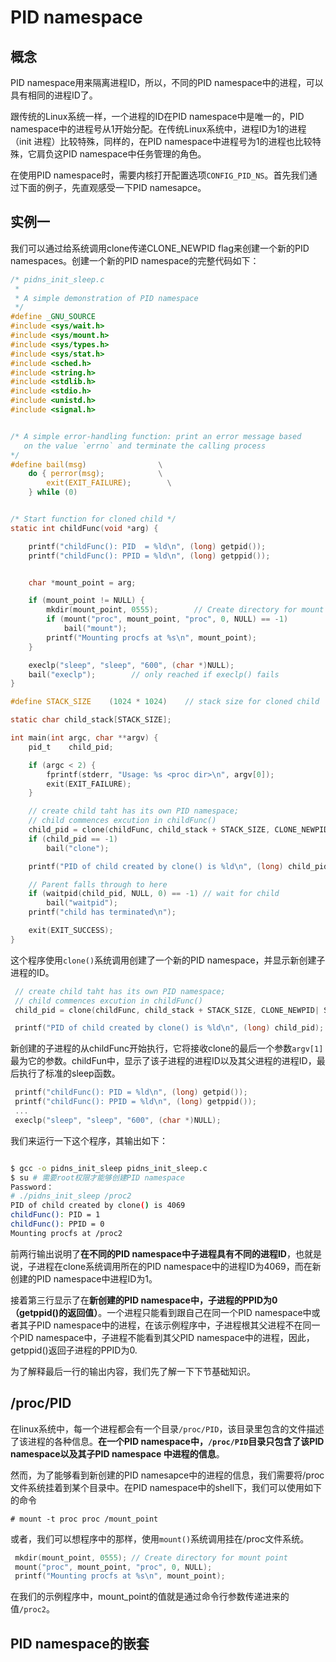 # PID namespace

## 概念

PID namespace用来隔离进程ID，所以，不同的PID namespace中的进程，可以具有相同的进程ID了。

跟传统的Linux系统一样，一个进程的ID在PID namespace中是唯一的，PID namespace中的进程号从1开始分配。在传统Linux系统中，进程ID为1的进程（init 进程）比较特殊，同样的，在PID namespace中进程号为1的进程也比较特殊，它肩负这PID namespace中任务管理的角色。

在使用PID namespace时，需要内核打开配置选项`CONFIG_PID_NS`。首先我们通过下面的例子，先直观感受一下PID namesapce。

## 实例一

我们可以通过给系统调用clone传递CLONE\_NEWPID flag来创建一个新的PID namespaces。创建一个新的PID namespace的完整代码如下：

```c
/* pidns_init_sleep.c
 *
 * A simple demonstration of PID namespace
 */
#define _GNU_SOURCE
#include <sys/wait.h>
#include <sys/mount.h>
#include <sys/types.h>
#include <sys/stat.h>
#include <sched.h>
#include <string.h>
#include <stdlib.h>
#include <stdio.h>
#include <unistd.h>
#include <signal.h>


/* A simple error-handling function: print an error message based
   on the value `errno` and terminate the calling process
*/
#define bail(msg)                \
    do { perror(msg);            \
        exit(EXIT_FAILURE);        \
    } while (0)


/* Start function for cloned child */
static int childFunc(void *arg) {

    printf("childFunc(): PID  = %ld\n", (long) getpid());
    printf("childFunc(): PPID = %ld\n", (long) getppid());


    char *mount_point = arg;

    if (mount_point != NULL) {
        mkdir(mount_point, 0555);        // Create directory for mount point
        if (mount("proc", mount_point, "proc", 0, NULL) == -1)
            bail("mount");
        printf("Mounting procfs at %s\n", mount_point);
    }

    execlp("sleep", "sleep", "600", (char *)NULL);
    bail("execlp");        // only reached if execlp() fails
}

#define STACK_SIZE    (1024 * 1024)    // stack size for cloned child

static char child_stack[STACK_SIZE];

int main(int argc, char **argv) {
    pid_t    child_pid;

    if (argc < 2) {
        fprintf(stderr, "Usage: %s <proc dir>\n", argv[0]);
        exit(EXIT_FAILURE);
    }

    // create child taht has its own PID namespace;
    // child commences excution in childFunc()
    child_pid = clone(childFunc, child_stack + STACK_SIZE, CLONE_NEWPID| SIGCHLD, argv[1]);
    if (child_pid == -1)
        bail("clone");

    printf("PID of child created by clone() is %ld\n", (long) child_pid);

    // Parent falls through to here
    if (waitpid(child_pid, NULL, 0) == -1) // wait for child
        bail("waitpid");
    printf("child has terminated\n");

    exit(EXIT_SUCCESS);
}
```

这个程序使用`clone()`系统调用创建了一个新的PID namespace，并显示新创建子进程的ID。

``` c
 // create child taht has its own PID namespace;
 // child commences excution in childFunc()
 child_pid = clone(childFunc, child_stack + STACK_SIZE, CLONE_NEWPID| SIGCHLD, argv[1]);

 printf("PID of child created by clone() is %ld\n", (long) child_pid);

```
新创建的子进程的从childFunc开始执行，它将接收clone的最后一个参数`argv[1]`最为它的参数。childFun中，显示了该子进程的进程ID以及其父进程的进程ID，最后执行了标准的sleep函数。

```c
 printf("childFunc(): PID = %ld\n", (long) getpid());
 printf("childFunc(): PPID = %ld\n", (long) getppid());
 ...
 execlp("sleep", "sleep", "600", (char *)NULL);

```
我们来运行一下这个程序，其输出如下：

``` bash

$ gcc -o pidns_init_sleep pidns_init_sleep.c
$ su # 需要root权限才能够创建PID namespace
Password：
# ./pidns_init_sleep /proc2
PID of child created by clone() is 4069
childFunc(): PID = 1
childFunc(): PPID = 0
Mounting procfs at /proc2

```

前两行输出说明了**在不同的PID namespace中子进程具有不同的进程ID**，也就是说，子进程在clone系统调用所在的PID namespace中的进程ID为4069，而在新创建的PID namespace中进程ID为1。

接着第三行显示了在**新创建的PID namespace中，子进程的PPID为0（getppid()的返回值）**。一个进程只能看到跟自己在同一个PID namespace中或者其子PID namespace中的进程，在该示例程序中，子进程根其父进程不在同一个PID namespace中，子进程不能看到其父PID namespace中的进程，因此，getppid()返回子进程的PPID为0.

为了解释最后一行的输出内容，我们先了解一下下节基础知识。

## /proc/PID 

在linux系统中，每一个进程都会有一个目录`/proc/PID`，该目录里包含的文件描述了该进程的各种信息。**在一个PID namespace中，`/proc/PID`目录只包含了该PID namespace以及其子PID namespace 中进程的信息**。

然而，为了能够看到新创建的PID namesapce中的进程的信息，我们需要将/proc文件系统挂着到某个目录中。在PID namespace中的shell下，我们可以使用如下的命令
```
# mount -t proc proc /mount_point
```
或者，我们可以想程序中的那样，使用`mount()`系统调用挂在/proc文件系统。

```c
 mkdir(mount_point, 0555); // Create directory for mount point
 mount("proc", mount_point, "proc", 0, NULL);
 printf("Mounting procfs at %s\n", mount_point);

```
在我们的示例程序中，mount_point的值就是通过命令行参数传递进来的值`/proc2`。


## PID namespace的嵌套

